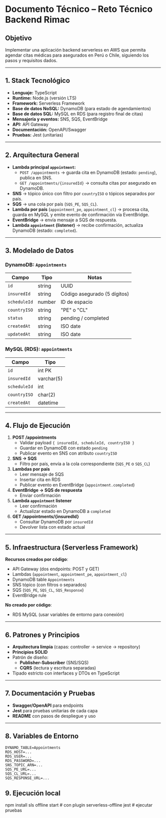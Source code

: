 # Documento Técnico – Reto Técnico Backend Rimac

## Objetivo

Implementar una aplicación backend serverless en AWS que permita agendar citas médicas para asegurados en Perú o Chile, siguiendo los pasos y requisitos dados.

---

## 1. Stack Tecnológico

- **Lenguaje:** TypeScript
- **Runtime:** Node.js (versión LTS)
- **Framework:** Serverless Framework
- **Base de datos NoSQL:** DynamoDB (para estado de agendamientos)
- **Base de datos SQL:** MySQL en RDS (para registro final de citas)
- **Mensajería y eventos:** SNS, SQS, EventBridge
- **API:** API Gateway
- **Documentación:** OpenAPI/Swagger
- **Pruebas:** Jest (unitarias)

---

## 2. Arquitectura General

- **Lambda principal `appointment`:**
  - `POST /appointments` → guarda cita en DynamoDB (estado: `pending`), publica en SNS.
  - `GET /appointments/{insuredId}` → consulta citas por asegurado en DynamoDB.
- **SNS** → tópico único con filtro por `countryISO` o tópicos separados por país.
- **SQS** → una cola por país (`SQS_PE`, `SQS_CL`).
- **Lambda por país** (`appointment_pe`, `appointment_cl`) → procesa cita, guarda en MySQL y emite evento de confirmación vía EventBridge.
- **EventBridge** → envía mensaje a SQS de respuesta.
- **Lambda `appointment` (listener)** → recibe confirmación, actualiza DynamoDB (estado: `completed`).

---

## 3. Modelado de Datos

### DynamoDB: `Appointments`

| Campo        | Tipo   | Notas                        |
| ------------ | ------ | ---------------------------- |
| `id`         | string | UUID                         |
| `insuredId`  | string | Código asegurado (5 dígitos) |
| `scheduleId` | number | ID de espacio                |
| `countryISO` | string | "PE" o "CL"                  |
| `status`     | string | pending / completed          |
| `createdAt`  | string | ISO date                     |
| `updatedAt`  | string | ISO date                     |

### MySQL (RDS): `appointments`

| Campo        | Tipo       |
| ------------ | ---------- |
| `id`         | int PK     |
| `insuredId`  | varchar(5) |
| `scheduleId` | int        |
| `countryISO` | char(2)    |
| `createdAt`  | datetime   |

---

## 4. Flujo de Ejecución

1. **POST /appointments**
   - Validar payload `{ insuredId, scheduleId, countryISO }`
   - Guardar en DynamoDB con estado `pending`
   - Publicar evento en SNS con atributo `countryISO`
2. **SNS → SQS**
   - Filtro por país, envía a la cola correspondiente (`SQS_PE` o `SQS_CL`)
3. **Lambdas por país**
   - Leer mensaje de SQS
   - Insertar cita en RDS
   - Publicar evento en EventBridge (`appointment.completed`)
4. **EventBridge → SQS de respuesta**
   - Enviar confirmación
5. **Lambda `appointment` listener**
   - Leer confirmación
   - Actualizar estado en DynamoDB a `completed`
6. **GET /appointments/{insuredId}**
   - Consultar DynamoDB por `insuredId`
   - Devolver lista con estado actual

---

## 5. Infraestructura (Serverless Framework)

**Recursos creados por código**:

- API Gateway (dos endpoints: POST y GET)
- Lambdas (`appointment`, `appointment_pe`, `appointment_cl`)
- DynamoDB table `Appointments`
- SNS tópico (con filtros o separados)
- SQS (`SQS_PE`, `SQS_CL`, `SQS_Response`)
- EventBridge rule

**No creado por código**:

- RDS MySQL (usar variables de entorno para conexión)

---

## 6. Patrones y Principios

- **Arquitectura limpia** (capas: controller → service → repository)
- **Principios SOLID**
- Patrón de diseño:
  - **Publisher-Subscriber** (SNS/SQS)
  - **CQRS** (lectura y escritura separadas)
- Tipado estricto con interfaces y DTOs en TypeScript

---

## 7. Documentación y Pruebas

- **Swagger/OpenAPI** para endpoints
- **Jest** para pruebas unitarias de cada capa
- **README** con pasos de despliegue y uso

---

## 8. Variables de Entorno

```env
DYNAMO_TABLE=Appointments
RDS_HOST=...
RDS_USER=...
RDS_PASSWORD=...
SNS_TOPIC_ARN=...
SQS_PE_URL=...
SQS_CL_URL=...
SQS_RESPONSE_URL=...
```

## 9. Ejecución local

npm install
sls offline start # con plugin serverless-offline
jest # ejecutar pruebas
